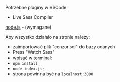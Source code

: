 Potrzebne pluginy w VSCode:
- Live Sass Compiler

[node.js](https://nodejs.org/en) - (wymagane)

Aby wszystko działało na stronie należy:
- zaimportować plik "cenzor.sql" do bazy odanych
- Press "Watch Sass"
- wpisać w terminal:
- `npm install`
- `node index.js`;
- strona powinna być na `localhost:3000`
